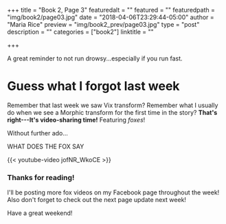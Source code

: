 +++
title = "Book 2, Page 3"
featuredalt = ""
featured = ""
featuredpath = "img/book2/page03.jpg"
date = "2018-04-06T23:29:44-05:00"
author = "Maria Rice"
preview = "img/book2_prev/page03.jpg"
type = "post"
description = ""
categories = ["book2"]
linktitle = ""

+++

A great reminder to not run drowsy...especially if you run fast.

# Guess what I forgot last week

Remember that last week we saw Vix transform?
Remember what I usually do when we see a Morphic transform for the first time in the story?
**That's right---It's video-sharing time!** Featuring _foxes_!

Without further ado...

WHAT DOES THE FOX SAY

{{< youtube-video jofNR_WkoCE >}}



### Thanks for reading!

I'll be posting more fox videos on my Facebook page throughout the week! 
Also don't forget to check out the next page update next week!

Have a great weekend!
